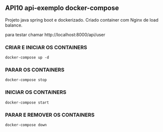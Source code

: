 ## API10 api-exemplo docker-compose

Projeto java spring boot e dockerizado. Criado container com Nginx de load balance.

para testar chamar http://localhost:8000/api/user

### CRIAR E INICIAR OS CONTAINERS
`docker-compose up -d`

### PARAR OS CONTAINERS
`docker-compose stop`

### INICIAR OS CONTAINERS
`docker-compose start`

### PARAR E REMOVER OS CONTAINERS
`docker-compose down`
